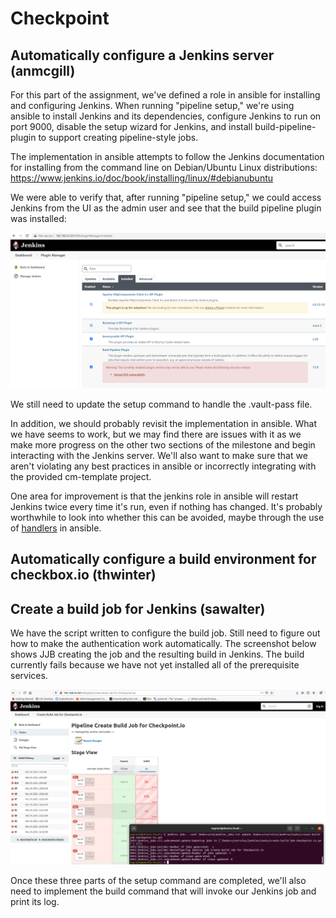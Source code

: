 # Checkpoint

## Automatically configure a Jenkins server (anmcgill)

For this part of the assignment, we've defined a role in ansible for installing and configuring Jenkins. When running "pipeline setup," we're using ansible to install Jenkins and its dependencies, configure Jenkins to run on port 9000, disable the setup wizard for Jenkins, and install build-pipeline-plugin to support creating pipeline-style jobs.

The implementation in ansible attempts to follow the Jenkins documentation for installing from the command line on Debian/Ubuntu Linux distributions: https://www.jenkins.io/doc/book/installing/linux/#debianubuntu

We were able to verify that, after running "pipeline setup," we could access Jenkins from the UI as the admin user and see that the build pipeline plugin was installed:

![Jenkins Installed](screenshots/jenkinsInstalled.PNG)

We still need to update the setup command to handle the .vault-pass file.

In addition, we should probably revisit the implementation in ansible. What we have seems to work, but we may find there are issues with it as we make more progress on the other two sections of the milestone and begin interacting with the Jenkins server. We'll also want to make sure that we aren't violating any best practices in ansible or incorrectly integrating with the provided cm-template project.

One area for improvement is that the jenkins role in ansible will restart Jenkins twice every time it's run, even if nothing has changed. It's probably worthwhile to look into whether this can be avoided, maybe through the use of [handlers](https://docs.ansible.com/ansible/latest/user_guide/playbooks_handlers.html) in ansible.

## Automatically configure a build environment for checkbox.io (thwinter)

## Create a build job for Jenkins (sawalter)

We have the script written to configure the build job.  Still need to figure out how to make the authentication work automatically.  The screenshot below shows JJB creating the job and the resulting build in Jenkins.  The build currently fails because we have not yet installed all of the prerequisite services.

![Creating Build Job with JJB](screenshots/buildjob.PNG)






Once these three parts of the setup command are completed, we'll also need to implement the build command that will invoke our Jenkins job and print its log.
